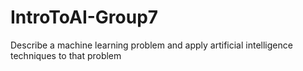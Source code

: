 # IntroToAI-Group7
Describe a machine learning problem and apply artificial intelligence techniques to that problem
